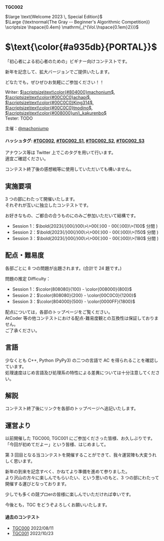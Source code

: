 **TGC002**

$\large \text{Welcome 2023 \, Special Edition}$  
$\Large {\textnormal{The Gray  -- Beginner's Algorithmic Competition}} \scriptsize \hspace{0.4em} \mathrm{_{^{Vol.\hspace{0.1em}2}}}$  

$\text{\color{#a935db}{PORTAL}}$
===

「初心者による初心者のための」ビギナー向けコンテストです。   

新年を記念して、拡大バージョンでご提供いたします。

どなたでも，ぜひぜひお気軽にご参加ください！！


Writer: [$\scriptsize\text\color{#804000}machonium$](https://twitter.com/machoniump), [$\scriptsize\text\color{#00C0C0}achapi$](https://twitter.com/achapi_kyopuro), [$\scriptsize\text\color{#00C0C0}King314$](https://twitter.com/SyNtAx_error_1), [$\scriptsize\text\color{#00C0C0}tnodino$](https://twitter.com/tnodino), [$\scriptsize\text\color{#008000}uni\_kakurenbo$](https://twitter.com/KakurenboUni)  
Tester: TODO

主催：[@machoniump](https://twitter.com/machoniump) 

#### ハッシュタグ: [#TGC002](https://twitter.com/hashtag/TGC002?src=hashtag_click), [#TGC002_S1](https://twitter.com/hashtag/TGC002_S1?src=hashtag_click), [#TGC002_S2](https://twitter.com/hashtag/TGC002_S2?src=hashtag_click), [#TGC002_S3](https://twitter.com/hashtag/TGC002_S3?src=hashtag_click)
アナウンス等は Twitter 上でこのタグを用いて行います。  
適宜ご確認ください。

コンテスト終了後の感想戦等に使用していただいても構いません。

実施要項
---
$3$ つの部にわたって開催いたします。  
それぞれが互いに独立したコンテストです。  

お好きなもの、ご都合の合うものにのみご参加いただいて結構です。  

- $\text{Session 1}$：$\bold{2023{/}00{/}00\>\>00{:}00 - 00{:}00}\>(100$ 分間 $)$  
- $\text{Session 2}$：$\bold{2023{/}00{/}00\>\>00{:}00 - 00{:}00}\>(150$ 分間 $)$  
- $\text{Session 3}$：$\bold{2023{/}00{/}00\>\>00{:}00 - 00{:}00}\>(180$ 分間 $)$  

配点・難易度
---
各部ごとに $8$ つの問題が出題されます。(合計で $24$ 題です。)  

問題の推定 Difficulty：
- $\text{Session 1}$：$\color{808080}{100} - \color{008000}{800}$  
- $\text{Session 2}$：$\color{808080}{200} - \color{00C0C0}{1200}$  
- $\text{Session 3}$：$\color{804000}{500} - \color{0000FF}{1800}$  

配点については，各部のトップページをご覧ください。  
AtCoder 等の他コンテストにおける配点-難易度観との互換性は保証しておりません。  
ご了承ください。

言語
---
少なくとも C++, Python (PyPy3) の二つの言語で AC を得られることを確認しています。  
処理速度はじめ言語及び処理系の特性による差異については十分注意してください。

解説
---
コンテスト終了後にリンクを各部のトップページへ追記いたします。

運営より
---
以前開催した TGC000, TGC001 にご参加くださった皆様、お久しぶりです。  
「今回が初めてだよー」という皆様、はじめまして。  

第 $3$ 回目となる当コンテストを開催することができて、我々運営陣も大変うれしく思います。  

新年の到来を記念すべく、かねてより準備を進めて参りました。  
より沢山の方々に楽しんでもらいたい、という思いのもと、$3$ つの部にわたって開催する運びとなっております。

少しでも多くの競プロerの皆様に楽しんでいただければ幸いです。

今後とも，TGC をどうぞよろしくお願いいたします。

#### 過去のコンテスト
- [TGC000](https://mojacoder.app/users/Machonium/contests/TG-BsAC-000) 2022/08/11
- [TGC001](https://mojacoder.app/users/Machonium/contests/TG-BsAC-001) 2022/10/23
